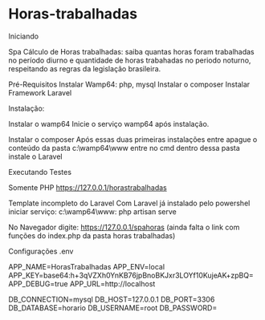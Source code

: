 # Horas-trabalhadas

Iniciando

Spa Cálculo de Horas trabalhadas: saiba quantas horas foram trabalhadas no período diurno e quantidade de horas trabahadas no periodo noturno, respeitando as regras da legislação brasileira.


Pré-Requisitos
Instalar Wamp64: php, mysql 
Instalar o composer
Instalar Framework Laravel 

Instalação:

Instalar o wamp64
Inicie o serviço wamp64 após instalação.

Instalar o composer 
Após essas duas primeiras instalações entre apague o conteúdo da pasta c:\wamp64\www
entre no cmd dentro dessa pasta instale o Laravel

Executando Testes

Somente PHP 
 https://127.0.0.1/horastrabalhadas
 
Template incompleto do Laravel 
Com Laravel já instalado pelo powershel iniciar serviço:
c:\wamp64\www: php artisan serve 

No Navegador digite: 
https://127.0.0.1/spahoras (ainda falta o link com funções do index.php da pasta horas trabalhadas) 


Configurações .env

APP_NAME=HorasTrabalhadas
APP_ENV=local
APP_KEY=base64:h+3qVZXh0YnKB76jpBnoBKJxr3LOYf10KujeAK+zpBQ=
APP_DEBUG=true
APP_URL=http://localhost

DB_CONNECTION=mysql
DB_HOST=127.0.0.1
DB_PORT=3306
DB_DATABASE=horario
DB_USERNAME=root
DB_PASSWORD=
